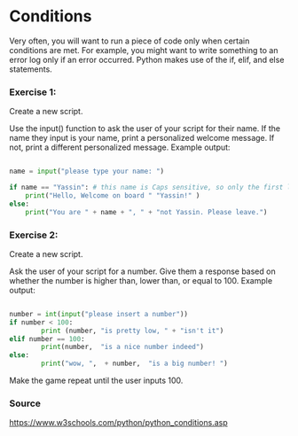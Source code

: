 # Conditions

Very often, you will want to run a piece of code only when certain conditions are met. For example, you might want to write something to an error log only if an error occurred.
Python makes use of the if, elif, and else statements.


### Exercise 1:

Create a new script.

Use the input() function to ask the user of your script for their name. If the name they input is your name, print a personalized welcome message. If not, print a different personalized message.
Example output:

```Python

name = input("please type your name: ")

if name == "Yassin": # this name is Caps sensitive, so only the first letter in capital will be accepted
    print("Hello, Welcome on board " "Yassin!" )
else:
    print("You are " + name + ", " + "not Yassin. Please leave.")

```    



### Exercise 2:
Create a new script.

Ask the user of your script for a number. Give them a response based on whether the number is higher than, lower than, or equal to 100.
Example output:

```python

number = int(input("please insert a number"))
if number < 100:
        print (number, "is pretty low, " + "isn't it")
elif number == 100:
        print(number,  "is a nice number indeed")
else:
        print("wow, ",  + number,  "is a big number! ")

```    
Make the game repeat until the user inputs 100.

### Source

https://www.w3schools.com/python/python_conditions.asp

